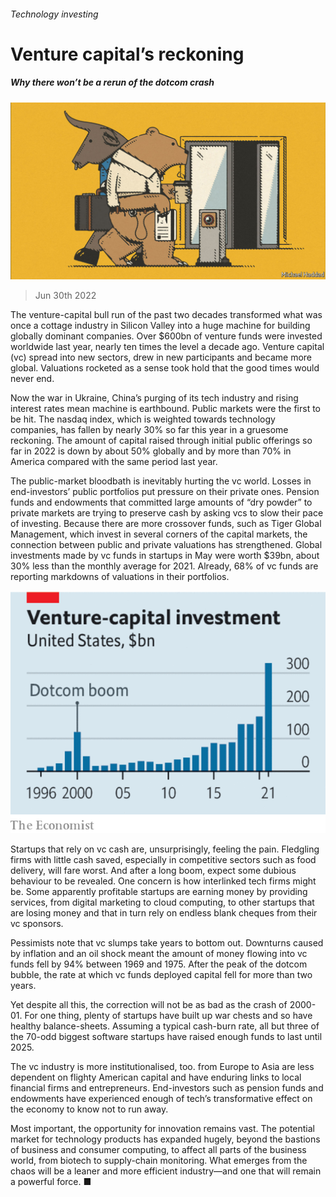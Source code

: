 ###### Technology investing

# Venture capital’s reckoning 

##### Why there won’t be a rerun of the dotcom crash 

![image](images/20220702_LDD003.jpg) 

> Jun 30th 2022 

The venture-capital bull run of the past two decades transformed what was once a cottage industry in Silicon Valley into a huge machine for building globally dominant companies. Over $600bn of venture funds were invested worldwide last year, nearly ten times the level a decade ago. Venture capital (vc) spread into new sectors, drew in new participants and became more global. Valuations rocketed as a sense took hold that the good times would never end.

Now the war in Ukraine, China’s purging of its tech industry and rising interest rates mean  machine is earthbound. Public markets were the first to be hit. The nasdaq index, which is weighted towards technology companies, has fallen by nearly 30% so far this year in a gruesome reckoning. The amount of capital raised through initial public offerings so far in 2022 is down by about 50% globally and by more than 70% in America compared with the same period last year. 

The public-market bloodbath is inevitably hurting the vc world. Losses in end-investors’ public portfolios put pressure on their private ones. Pension funds and endowments that committed large amounts of “dry powder” to private markets are trying to preserve cash by asking vcs to slow their pace of investing. Because there are more crossover funds, such as Tiger Global Management, which invest in several corners of the capital markets, the connection between public and private valuations has strengthened. Global investments made by vc funds in startups in May were worth $39bn, about 30% less than the monthly average for 2021. Already, 68% of vc funds are reporting markdowns of valuations in their portfolios.

![image](images/20220702_LDC048.png) 


Startups that rely on vc cash are, unsurprisingly, feeling the pain. Fledgling firms with little cash saved, especially in competitive sectors such as food delivery, will fare worst. And after a long boom, expect some dubious behaviour to be revealed. One concern is how interlinked tech firms might be. Some apparently profitable startups are earning money by providing services, from digital marketing to cloud computing, to other startups that are losing money and that in turn rely on endless blank cheques from their vc sponsors. 

Pessimists note that vc slumps take years to bottom out. Downturns caused by inflation and an oil shock meant the amount of money flowing into vc funds fell by 94% between 1969 and 1975. After the peak of the dotcom bubble, the rate at which vc funds deployed capital fell for more than two years. 

Yet despite all this, the correction will not be as bad as the crash of 2000-01. For one thing, plenty of startups have built up war chests and so have healthy balance-sheets. Assuming a typical cash-burn rate, all but three of the 70-odd biggest software startups have raised enough funds to last until 2025.

The vc industry is more institutionalised, too.  from Europe to Asia are less dependent on flighty American capital and have enduring links to local financial firms and entrepreneurs. End-investors such as pension funds and endowments have experienced enough of tech’s transformative effect on the economy to know not to run away. 

Most important, the opportunity for innovation remains vast. The potential market for technology products has expanded hugely, beyond the bastions of business and consumer computing, to affect all parts of the business world, from biotech to supply-chain monitoring. What emerges from the chaos will be a leaner and more efficient industry—and one that will remain a powerful force. ■

